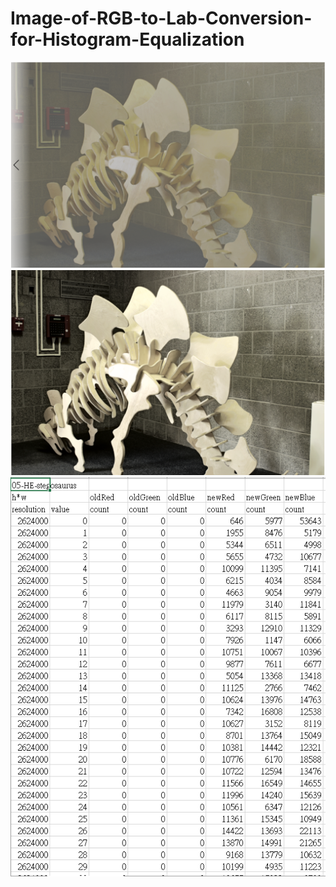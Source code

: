 # Image-of-RGB-to-Lab-Conversion-for-Histogram-Equalization
![image](https://github.com/KaunLin/Image-of-RGB-to-Lab-Conversion-for-Histogram-Equalization/blob/main/R-1.PNG)
![image](https://github.com/KaunLin/Image-of-RGB-to-Lab-Conversion-for-Histogram-Equalization/blob/main/R-2.PNG)
![image](https://github.com/KaunLin/Image-of-RGB-to-Lab-Conversion-for-Histogram-Equalization/blob/main/R-3.PNG)
